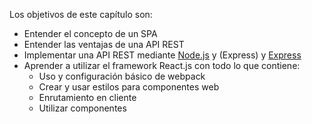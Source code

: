 Los objetivos de este capítulo son:
- Entender el concepto de un SPA
- Entender las ventajas de una API REST
- Implementar una API REST mediante [Node.js](https://nodejs.org/en/) y (Express) y [Express](http://expressjs.com/)
- Aprender a utilizar el framework React.js con todo lo que contiene:
  - Uso y configuración básico de webpack
  - Crear y usar estilos para componentes web
  - Enrutamiento en cliente
  - Utilizar componentes